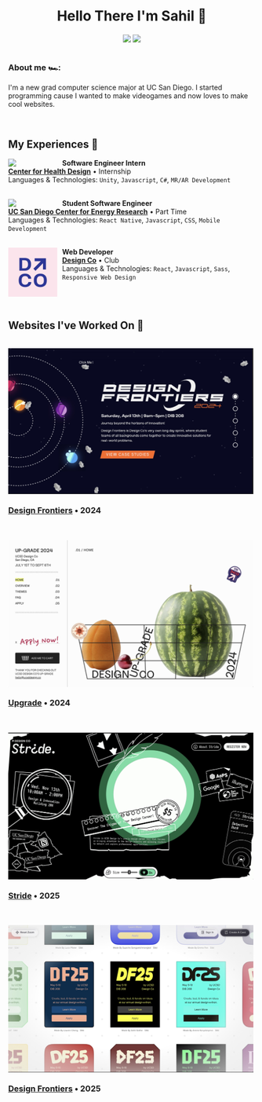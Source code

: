 
<h1 align='center'>Hello There I'm Sahil 👋</h1>
<div align="center">
 <a href="./Sahil_s_Resume_Summer_2025.pdf">    <img align='center' src="https://img.shields.io/badge/Resume-Black.svg?style=for-the-badge&colorB=2E743E"></a>
 <a href="https://www.linkedin.com/in/sahilgathe/"> <img align='center' src="https://img.shields.io/badge/Linkedin-Black.svg?style=for-the-badge&logo=linkedin&colorB=0072b1"></a>
</div>
<br>

<h3 align="left">About me 🏎️:</h3>
<p align="left">I'm a new grad computer science major at UC San Diego. I started programming cause I wanted to make videogames and now loves to make cool websites.</p>

<br>

<h2>My Experiences 🔭</h2>

<a href="https://c4h.ucsd.edu/"><img style="margin-right:10px" align="left" src="https://c4h.ucsd.edu/wp-content/uploads/elementor/thumbs/logo-white-qkkjmuxrx3l820phgg461obkhv36kyigj2ndafok6o.png" width="100" height=""></a>
**Software Engineer Intern** \
[**Center for Health Design**](https://c4h.ucsd.edu/) • Internship \
Languages & Technologies: `Unity`, `Javascript`, `C#`, `MR/AR Development`\
<br>

<a href="https://cer.ucsd.edu/"><img style="margin-right:10px" align="left" src="https://www.innovationnewsnetwork.com/wp-content/uploads/2024/10/logo-1920-1080-uc-san-diego-center-for-energy-research-001.jpg" width="100" height=""></a>
**Student Software Engineer** \
[**UC San Diego Center for Energy Research**](https://cer.ucsd.edu/) • Part Time \
Languages & Technologies: `React Native`, `Javascript`, `CSS`, `Mobile Development`\
<br>

<a href="https://ucsddesign.co/"><img style="margin-right:10px" align="left" src="https://raw.githubusercontent.com/aaronchan32/aaronchan32/main/dco.jpg" width="100" height=""></a>
**Web Developer** \
[**Design Co**](https://designco-revamp.vercel.app/) • Club \
Languages & Technologies: `React`, `Javascript`, `Sass`, `Responsive Web Design`\
<br>

<br>

<h2>Websites I've Worked On 🚀</h2>

<br>
<a href="https://df24.ucsddesign.co/"><img style="margin-right:10px" align="Center" src="img/Frontiers2024.jpg" width="500" height=""></a>

### [**Design Frontiers**](https://df24.ucsddesign.co/) • 2024 
<!-- Languages & Technologies: `React`, `Javascript`, `Sass`, `Responsive Web Design`\ -->
<br>

<br>
<a href="https://upgrade24.ucsddesign.co/"><img style="margin-right:10px" align="Center" src="img/Upgrade2024.jpg" width="500" height=""></a>

### [**Upgrade**](https://df24.ucsddesign.co/) • 2024 
<!-- Languages & Technologies: `React`, `Javascript`, `Sass`, `Responsive Web Design`\ -->
<br>

<br>
<a href="https://stride24.ucsddesign.co/"><img style="margin-right:10px" align="Center" src="img/Stride2025.jpg" width="500" height=""></a>

### [**Stride**](https://stride24.ucsddesign.co/) • 2025 
<!-- Languages & Technologies: `React`, `Javascript`, `Sass`, `Responsive Web Design`\ -->
<br>

<br>
<a href="https://df25.ucsddesign.co/"><img style="margin-right:10px" align="Center" src="img/Frontiers2025.jpg" width="500" height=""></a>

### [**Design Frontiers**](https://df25.ucsddesign.co/) • 2025 
<!-- Languages & Technologies: `React`, `Javascript`, `Sass`, `Responsive Web Design`\ -->
<br>

